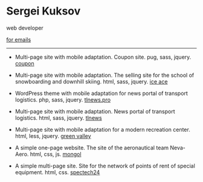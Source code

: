 # Sergei Kuksov

web developer

[for emails](mailto:sgkuksov1989@gmail.com)

-----------------

* Multi-page site with mobile adaptation. Coupon site.
pug, sass, jquery.
[coupon](https://sgkuksov.github.io/coupon/)

* Multi-page site with mobile adaptation. The selling site for the school of snowboarding and downhill skiing.
html, sass, jquery.
[ice ace](https://sgkuksov.github.io/ice/)

* WordPress theme with mobile adaptation for news portal of transport logistics.
php, sass, jquery.
[tlnews.pro](https://tlnews.pro/)

* Multi-page site with mobile adaptation. News portal of transport logistics.
html, sass, jquery.
[tlnews](https://sgkuksov.github.io/tlnews/)

* Multi-page site with mobile adaptation for a modern recreation center.
html, less, jquery.
[green valley](https://sgkuksov.github.io/green_valley)

* A simple one-page website. The site of the aeronautical team Neva-Aero.
html, css, js.
[mongol](https://sgkuksov.github.io/mongol/)

* А simple multi-page site. Site for the network of points of rent of special equipment.
html, css.
[spectech24](https://sgkuksov.github.io/spectech24/)
